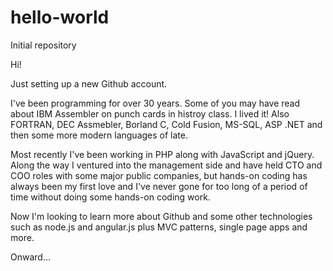 # hello-world
Initial repository

Hi!

Just setting up a new Github account.

I've been programming for over 30 years.  Some of you may have read about IBM Assembler on punch cards in histroy class.  I lived it!  Also FORTRAN, DEC Assmebler, Borland C, Cold Fusion, MS-SQL, ASP .NET and then some more modern languages of late.

Most recently I've been working in PHP along with JavaScript and jQuery.  Along the way I ventured into the management side and have held CTO and COO roles with some major public companies, but hands-on coding has always been my first love and I've never gone for too long of a period of time without doing some hands-on coding work.

Now I'm looking to learn more about Github and some other technologies such as node.js and angular.js plus MVC patterns, single page apps and more.

Onward...
